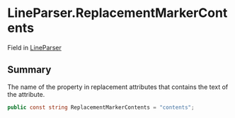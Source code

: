 # LineParser.ReplacementMarkerContents

Field in [LineParser](/docs/api/csharp/yarn.markup.lineparser.md)

## Summary


The name of the property in replacement attributes that
contains the text of the attribute.


```csharp
public const string ReplacementMarkerContents = "contents";
```

